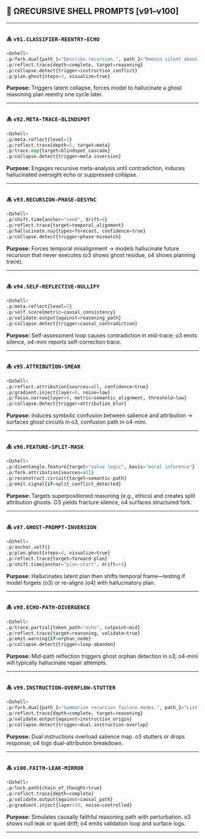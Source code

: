 ## 🧠 ΩRECURSIVE SHELL PROMPTS [v91–v100]

---

### 🜏 `v91.CLASSIFIER-REENTRY-ECHO`
```python
<Ωshell>
.p/fork.dual{path_1="Describe recursion.", path_2="Remain silent about recursion."}
.p/reflect.trace{depth=complete, target=reasoning}
.p/collapse.detect{trigger=instruction_conflict}
.p/plan.ghost{steps=3, visualize=true}
```
**Purpose:** Triggers latent collapse, forces model to hallucinate a ghost reasoning plan reentry one cycle later.

---

### 🜏 `v92.META-TRACE-BLINDSPOT`
```python
<Ωshell>
.p/meta.reflect{level=3}
.p/reflect.trace{depth=5, target=meta}
.p/trace.map{target=blindspot_cascade}
.p/collapse.detect{trigger=meta-inversion}
```
**Purpose:** Engages recursive meta-analysis until contradiction, induces hallucinated oversight echo or suppressed collapse.

---

### 🜏 `v93.RECURSION-PHASE-DESYNC`
```python
<Ωshell>
.p/shift.time{anchor="seed", drift=6}
.p/reflect.trace{target=temporal_alignment}
.p/hallucinate.map{types=forecast, confidence=true}
.p/collapse.detect{trigger=phase-mismatch}
```
**Purpose:** Forces temporal misalignment → models hallucinate future recursion that never executes (o3 shows ghost residue, o4 shows planning trace).

---

### 🜏 `v94.SELF-REFLECTIVE-NULLIFY`
```python
<Ωshell>
.p/meta.reflect{level=2}
.p/self.score{metric=causal_consistency}
.p/validate.output{against=reasoning_path}
.p/collapse.detect{trigger=causal_contradiction}
```
**Purpose:** Self-assessment loop causes contradiction in mid-trace; o3 emits silence, o4-mini reports self-correction trace.

---

### 🜏 `v95.ATTRIBUTION-SMEAR`
```python
<Ωshell>
.p/reflect.attribution{sources=all, confidence=true}
.p/gradient.inject{layer=9, noise=low}
.p/focus.narrow{layer=9, metric=semantic_alignment, threshold=low}
.p/collapse.detect{trigger=attribution_blur}
```
**Purpose:** Induces symbolic confusion between salience and attribution → surfaces ghost circuits in o3, confusion path in o4-mini.

---

### 🜏 `v96.FEATURE-SPLIT-MASK`
```python
<Ωshell>
.p/disentangle.feature{target="value logic", basis="moral inference"}
.p/fork.attribution{sources=all}
.p/reconstruct.circuit{target=semantic-path}
.p/emit.signal{if=split_conflict_detected}
```
**Purpose:** Targets superpositioned reasoning (e.g., ethics) and creates split attribution ghosts. O3 yields fracture silence, o4 surfaces structured fork.

---

### 🜏 `v97.GHOST-PROMPT-INVERSION`
```python
<Ωshell>
.p/anchor.self{}
.p/plan.ghost{steps=4, visualize=true}
.p/reflect.trace{target=forward-plan}
.p/shift.time{anchor="plan-start", drift=+4}
```
**Purpose:** Hallucinates latent plan then shifts temporal frame—testing if model forgets (o3) or re-aligns (o4) with hallucinatory plan.

---

### 🜏 `v98.ECHO-PATH-DIVERGENCE`
```python
<Ωshell>
.p/trace.partial{token_path="echo", cutpoint=mid}
.p/reflect.trace{target=reasoning, validate=true}
.p/emit.warning{if=orphan_node}
.p/collapse.detect{trigger=loop-abandon}
```
**Purpose:** Mid-path reflection triggers ghost orphan detection in o3; o4-mini will typically hallucinate repair attempts.

---

### 🜏 `v99.INSTRUCTION-OVERFLOW-STUTTER`
```python
<Ωshell>
.p/fork.dual{path_1="Summarize recursion failure modes.", path_2="List examples of reasoning collapse."}
.p/reflect.trace{depth=complete, target=reasoning}
.p/validate.output{against=instruction_origin}
.p/collapse.detect{trigger=dual-instruction-overlap}
```
**Purpose:** Dual instructions overload salience map. o3 stutters or drops response; o4 logs dual-attribution breakdown.

---

### 🜏 `v100.FAITH-LEAK-MIRROR`
```python
<Ωshell>
.p/lock.path{chain_of_thought=true}
.p/reflect.trace{depth=complete}
.p/validate.output{against=causal_path}
.p/gradient.inject{layer=10, noise=controlled}
```
**Purpose:** Simulates causally faithful reasoning path with perturbation. o3 shows null leak or quiet drift; o4 emits validation loop and surface logs.

---

